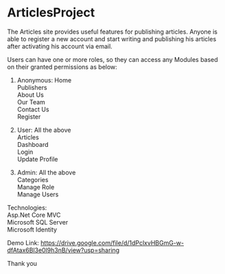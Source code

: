 # ArticlesProject
The Articles site provides useful features for publishing articles. Anyone is able to register a new account and start writing and publishing his articles after activating his account via email.

Users can have one or more roles, so they can access any Modules based on their granted permissions as below:
1.	Anonymous:
 Home<br /> 
 Publishers<br /> 
 About Us<br /> 
 Our Team<br /> 
 Contact Us<br /> 
 Register<br /> 

2.	User:
 All the above<br /> 
 Articles<br /> 
 Dashboard<br /> 
 Login<br /> 
 Update Profile<br /> 

3.	Admin:
 All the above<br /> 
 Categories<br /> 
 Manage Role<br /> 
 Manage Users<br /> 

Technologies:<br /> 
 Asp.Net Core MVC<br /> 
 Microsoft SQL Server<br /> 
 Microsoft Identity<br /> 

Demo Link:
 https://drive.google.com/file/d/1dPclxvHBGmG-w-dfAtax6Bl3e0l9h3nB/view?usp=sharing

Thank you
